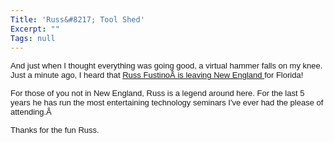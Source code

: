 ```yaml
---
Title: 'Russ&#8217; Tool Shed'
Excerpt: ""
Tags: null
---
```


<p><span class="375383905-06062003"><font face="Arial" size="2">And just when I 
thought everything was going good, a virtual hammer falls on my knee. Just a 
minute ago, I heard that <a href="http://massivescale.blob.core.windows.net/blogmedia/2003/06/russtoolshed">Russ 
FustinoÂ is leaving New England </a>for Florida!</font></span></p>
<p><span class="375383905-06062003"><font face="Arial" size="2">For those of you not 
in New England, Russ is a legend around here. For the last 5 years he has run 
the most entertaining technology seminars I've ever had the please of 
attending.Â </font></span></p>
<p><span class="375383905-06062003"><font face="Arial" size="2">Thanks for the fun 
Russ. </font></span></p>